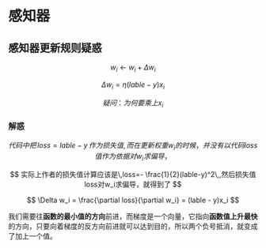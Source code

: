 # 感知器

## 感知器更新规则疑惑

$$
w_i\leftarrow w_i + \Delta w_i 
$$

$$
\Delta w_i = \eta (lable - y)x_i
$$

$$
疑问：为何要乘上 x_i
$$

### 解惑

$$
代码中把\,loss=lable-y\,作为损失值,而在更新权重w_i的时候，并没有以代码loss值作为依据对w_i求偏导，
$$

$$
实际上作者的损失值计算应该是\,loss=- \frac{1}{2}(lable-y)^2\,,然后损失值loss对w_i求偏导，就得到了 
$$

$$
\Delta w_i = \frac{\partial loss}{\partial w_i} = (lable - y)x_i
$$

我们需要往**函数的最小值的方向**前进，而梯度是一个向量，它指向**函数值上升最快**的方向，只要向着梯度的反方向前进就可以达到目的，所以两个负号抵消，就变成了加上一个值。
